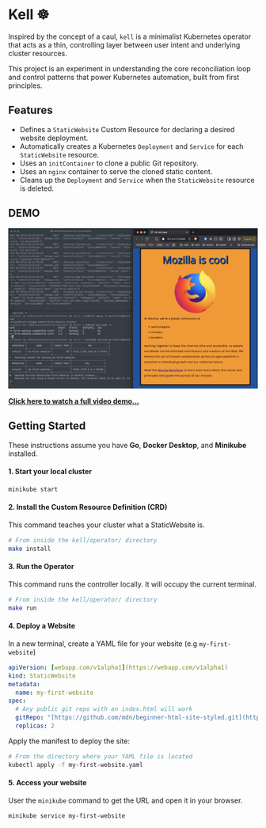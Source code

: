 # Kell ☸️

Inspired by the concept of a caul, `kell` is a minimalist Kubernetes operator that acts as a thin, controlling layer between user intent and underlying cluster resources.

This project is an experiment in understanding the core reconciliation loop and control patterns that power Kubernetes automation, built from first principles.

## Features

- Defines a `StaticWebsite` Custom Resource for declaring a desired website deployment.
- Automatically creates a Kubernetes `Deployment` and `Service` for each `StaticWebsite` resource.
- Uses an `initContainer` to clone a public Git repository.
- Uses an `nginx` container to serve the cloned static content.
- Cleans up the `Deployment` and `Service` when the `StaticWebsite` resource is deleted.

## DEMO

[![Kell Operator Demo Screenshot](./demo/kell.png)](./demo/kell.mp4)

**[Click here to watch a full video demo...](./demo/kell.mp4)**

## Getting Started

These instructions assume you have **Go**, **Docker Desktop**, and **Minikube** installed.

#### 1. Start your local cluster

```bash
minikube start
```

#### 2. Install the Custom Resource Definition (CRD)

This command teaches your cluster what a StaticWebsite is.

```bash
# From inside the kell/operator/ directory
make install
```

#### 3. Run the Operator

This command runs the controller locally. It will occupy the current terminal.

```bash
# From inside the kell/operator/ directory
make run
```

#### 4. Deploy a Website

In a new terminal, create a YAML file for your website (e.g `my-first-website`)

```yaml
apiVersion: [webapp.com/v1alpha1](https://webapp.com/v1alpha1)
kind: StaticWebsite
metadata:
  name: my-first-website
spec:
  # Any public git repo with an index.html will work
  gitRepo: "[https://github.com/mdn/beginner-html-site-styled.git](https://github.com/mdn/beginner-html-site-styled.git)"
  replicas: 2
```

Apply the manifest to deploy the site:

```bash
# From the directory where your YAML file is located
kubectl apply -f my-first-website.yaml
```

#### 5. Access your website

User the `minikube` command to get the URL and open it in your browser.

```bash
minikube service my-first-website
```

